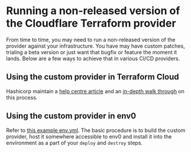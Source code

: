 # Running a non-released version of the Cloudflare Terraform provider

From time to time, you may need to run a non-released version of the provider against your infrastructure. You have may have custom patches, trialing a beta version or just want that bugfix or feature the moment it lands. Below are a few ways to achieve that in various CI/CD providers.

## Using the custom provider in Terraform Cloud

Hashicorp maintain a [help centre article](https://support.hashicorp.com/hc/en-us/articles/360016992613-Using-custom-and-community-providers-in-Terraform-Cloud-and-Enterprise) and an [in-depth walk through](https://www.terraform.io/docs/cloud/run/install-software.html#installing-terraform-providers) on this process.

## Using the custom provider in env0

Refer to [this example env.yml](https://github.com/env0/templates/blob/aab3b93db25cbf79395cec869e1e87a2a493bbd7/community-providers/pingdom/env0.yml). The basic procedure is to build the custom provider, host it somewhere 
accessible to env0 and install it into the environment as a part of your `deploy` 
and `destroy` steps.
